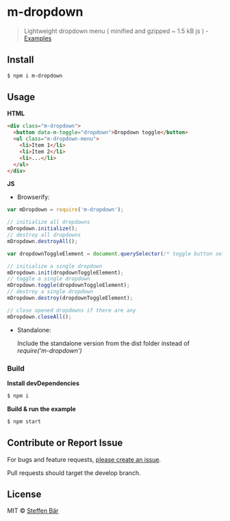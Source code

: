 # m-dropdown

> Lightweight dropdown menu ( minified and gzipped ~ 1.5 kB js ) - [Examples](http://stbaer.github.io/m-dropdown/)

## Install

```sh
$ npm i m-dropdown
```

## Usage

**HTML**

```html
<div class="m-dropdown">
  <button data-m-toggle="dropdown">Dropdown toggle</button>
  <ul class="m-dropdown-menu">
    <li>Item 1</li>
    <li>Item 2</li>
    <li>...</li>
  </ul>
</div>
```

**JS**

- Browserify:

```js
var mDropdown = require('m-dropdown');

// initialize all dropdowns
mDropdown.initialize();
// destroy all dropdowns
mDropdown.destroyAll();

var dropdownToggleElement = document.querySelector(/* toggle button selector */);

// initialize a single dropdown
mDropdown.init(dropdownToggleElement);
// toggle a single dropdown
mDropdown.toggle(dropdownToggleElement);
// destroy a single dropdown
mDropdown.destroy(dropdownToggleElement);

// close opened dropdowns if there are any
mDropdown.closeAll();
```

- Standalone:

    Include the standalone version from the dist folder instead of *require('m-dropdown')*

### Build

**Install devDependencies**
```sh
$ npm i
```

**Build & run the example**
```sh
$ npm start
```

## Contribute or Report Issue
For bugs and feature requests, [please create an issue][issue-url].

Pull requests should target the develop branch.

## License

MIT © [Steffen Bär](https://github.com/stbaer)

[issue-url]: https://github.com/stbaer/m-dropdown/issues
